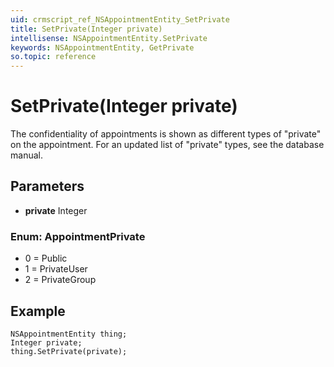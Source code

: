 ```yaml
---
uid: crmscript_ref_NSAppointmentEntity_SetPrivate
title: SetPrivate(Integer private)
intellisense: NSAppointmentEntity.SetPrivate
keywords: NSAppointmentEntity, GetPrivate
so.topic: reference
---
```


# SetPrivate(Integer private)

The confidentiality of appointments is shown as different types of "private" on the appointment. For an updated list of "private" types, see the database manual.

## Parameters

* **private** Integer

### Enum: AppointmentPrivate

* 0 = Public
* 1 = PrivateUser
* 2 = PrivateGroup

## Example

```crmscript
NSAppointmentEntity thing;
Integer private;
thing.SetPrivate(private);
```
